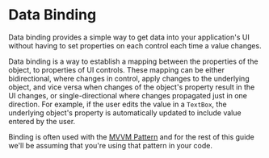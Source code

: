# Data Binding

Data binding provides a simple way to get data into your application's UI without having to set properties on each control each time a value changes.

Data binding is a way to establish a mapping between the properties of the object, to properties of UI controls. These mapping can be either bidirectional, where changes in control, apply changes to the underlying object, and vice versa when changes of the object's property result in the UI changes, or single-directional where changes propagated just in one direction. For example, if the user edits the value in a `TextBox`, the underlying object's property is automatically updated to include value entered by the user.

Binding is often used with the [MVVM Pattern](https://msdn.microsoft.com/en-us/library/hh848246.aspx) and for the rest of this guide we'll be assuming that you're using that pattern in your code.
